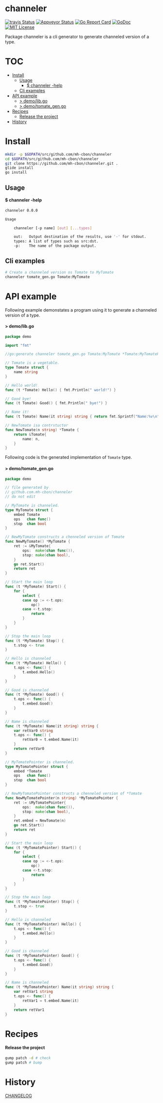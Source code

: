 # channeler

[![travis Status](https://travis-ci.org/mh-cbon/channeler.svg?branch=master)](https://travis-ci.org/mh-cbon/channeler) [![Appveyor Status](https://ci.appveyor.com/api/projects/status/github/mh-cbon/channeler?branch=master&svg=true)](https://ci.appveyor.com/projects/mh-cbon/channeler) [![Go Report Card](https://goreportcard.com/badge/github.com/mh-cbon/channeler)](https://goreportcard.com/report/github.com/mh-cbon/channeler) [![GoDoc](https://godoc.org/github.com/mh-cbon/channeler?status.svg)](http://godoc.org/github.com/mh-cbon/channeler) [![MIT License](http://img.shields.io/badge/License-MIT-yellow.svg)](LICENSE)

Package channeler is a cli generator to generate channeled version of a type.


# TOC
- [Install](#install)
  - [Usage](#usage)
    - [$ channeler -help](#-channeler--help)
  - [Cli examples](#cli-examples)
- [API example](#api-example)
  - [> demo/lib.go](#-demolibgo)
  - [> demo/tomate_gen.go](#-demotomate_gengo)
- [Recipes](#recipes)
  - [Release the project](#release-the-project)
- [History](#history)

# Install
```sh
mkdir -p $GOPATH/src/github.com/mh-cbon/channeler
cd $GOPATH/src/github.com/mh-cbon/channeler
git clone https://github.com/mh-cbon/channeler.git .
glide install
go install
```

## Usage

#### $ channeler -help
```sh
channeler 0.0.0

Usage

	channeler [-p name] [out] [...types]

	out:   Output destination of the results, use '-' for stdout.
	types: A list of types such as src:dst.
	-p:    The name of the package output.
```

## Cli examples

```sh
# Create a channeled version os Tomate to MyTomate
channeler tomate_gen.go Tomate:MyTomate
```
# API example

Following example demonstates a program using it to generate a channeled version of a type.

#### > demo/lib.go
```go
package demo

import "fmt"

//go:generate channeler tomate_gen.go Tomate:MyTomate *Tomate:MyTomatePointer

// Tomate is a vegetable.
type Tomate struct {
	name string
}

// Hello world!
func (t *Tomate) Hello() { fmt.Println(" world!") }

// Good bye!
func (t Tomate) Good() { fmt.Println(" bye!") }

// Name it!
func (t Tomate) Name(it string) string { return fmt.Sprintf("Name:%v\n", it) }

// NewTomate isa contrstuctor
func NewTomate(n string) *Tomate {
	return &Tomate{
		name: n,
	}
}
```

Following code is the generated implementation of `Tomate` type.

#### > demo/tomate_gen.go
```go
package demo

// file generated by
// github.com.mh-cbon/channeler
// do not edit

// MyTomate is channeled.
type MyTomate struct {
	embed Tomate
	ops   chan func()
	stop  chan bool
}

// NewMyTomate constructs a chenneled version of Tomate
func NewMyTomate() *MyTomate {
	ret := &MyTomate{
		ops:  make(chan func()),
		stop: make(chan bool),
	}
	go ret.Start()
	return ret
}

// Start the main loop
func (t *MyTomate) Start() {
	for {
		select {
		case op := <-t.ops:
			op()
		case <-t.stop:
			return
		}
	}
}

// Stop the main loop
func (t *MyTomate) Stop() {
	t.stop <- true
}

// Hello is channeled
func (t *MyTomate) Hello() {
	t.ops <- func() {
		t.embed.Hello()
	}
}

// Good is channeled
func (t *MyTomate) Good() {
	t.ops <- func() {
		t.embed.Good()
	}
}

// Name is channeled
func (t *MyTomate) Name(it string) string {
	var retVar0 string
	t.ops <- func() {
		retVar0 = t.embed.Name(it)
	}
	return retVar0
}

// MyTomatePointer is channeled.
type MyTomatePointer struct {
	embed *Tomate
	ops   chan func()
	stop  chan bool
}

// NewMyTomatePointer constructs a chenneled version of *Tomate
func NewMyTomatePointer(n string) *MyTomatePointer {
	ret := &MyTomatePointer{
		ops:  make(chan func()),
		stop: make(chan bool),
	}
	ret.embed = NewTomate(n)
	go ret.Start()
	return ret
}

// Start the main loop
func (t *MyTomatePointer) Start() {
	for {
		select {
		case op := <-t.ops:
			op()
		case <-t.stop:
			return
		}
	}
}

// Stop the main loop
func (t *MyTomatePointer) Stop() {
	t.stop <- true
}

// Hello is channeled
func (t *MyTomatePointer) Hello() {
	t.ops <- func() {
		t.embed.Hello()
	}
}

// Good is channeled
func (t *MyTomatePointer) Good() {
	t.ops <- func() {
		t.embed.Good()
	}
}

// Name is channeled
func (t *MyTomatePointer) Name(it string) string {
	var retVar1 string
	t.ops <- func() {
		retVar1 = t.embed.Name(it)
	}
	return retVar1
}
```


# Recipes

#### Release the project

```sh
gump patch -d # check
gump patch # bump
```

# History

[CHANGELOG](CHANGELOG.md)
